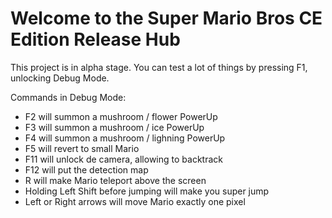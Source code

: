 # Welcome to the Super Mario Bros CE Edition Release Hub

This project is in alpha stage. You can test a lot of things by pressing F1, unlocking Debug Mode.

Commands in Debug Mode:

- F2 will summon a mushroom / flower PowerUp
- F3 will summon a mushroom / ice PowerUp
- F4 will summon a mushroom / lighning PowerUp
- F5 will revert to small Mario
- F11 will unlock de camera, allowing to backtrack
- F12 will put the detection map
- R will make Mario teleport above the screen
- Holding Left Shift before jumping will make you super jump
- Left or Right arrows will move Mario exactly one pixel